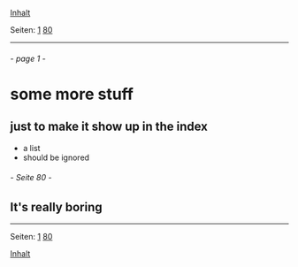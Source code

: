 <!-- page navigation -->

[Inhalt](../inhalt.html)

Seiten: [1](#page-1--) [80](#seite-80--)

* * * * *
<!-- end page navigation -->

###### - page 1 -

some more stuff
=============

just to make it show up in the index
-----------------------

- a list
- should be ignored

###### - Seite 80 -

It's really boring
------------


<!-- page navigation -->

* * * * *

Seiten: [1](#page-1--) [80](#seite-80--)



[Inhalt](../inhalt.html)
<!-- end page navigation -->